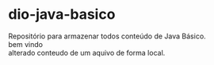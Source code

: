 # dio-java-basico
Repositório para armazenar todos conteúdo de Java Básico.  
 bem vindo     
  alterado conteudo de um aquivo de forma local.